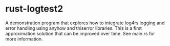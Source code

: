 # rust-logtest2

A demonstration program that explores how to integrate log4rs logging and error handling using anyhow and thiserror libraries.  This is a first approximation solution that can be improved over time.  See main.rs for more information.
